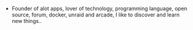 - Founder of alot apps, lover of technology, programming language, open source, forum, docker, unraid and arcade, I like to discover and learn new things..
  <br>

























































































































































































































































































































































































































































































































































































































































































































































































































































































































































































































































































































































































































































































































































































































































































































































































































































































































































































































































































































































































































































































































































































































































































































































